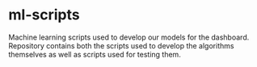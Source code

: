 # ml-scripts
Machine learning scripts used to develop our models for the dashboard. Repository contains both the scripts used to develop the algorithms themselves as well as scripts used for testing them.
